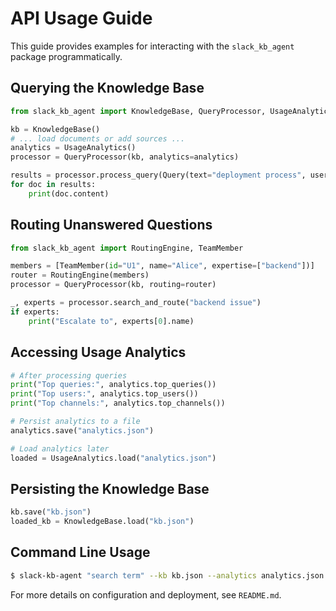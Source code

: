 # API Usage Guide

This guide provides examples for interacting with the `slack_kb_agent` package programmatically.

## Querying the Knowledge Base

```python
from slack_kb_agent import KnowledgeBase, QueryProcessor, UsageAnalytics, Query

kb = KnowledgeBase()
# ... load documents or add sources ...
analytics = UsageAnalytics()
processor = QueryProcessor(kb, analytics=analytics)

results = processor.process_query(Query(text="deployment process", user="U1"))
for doc in results:
    print(doc.content)
```

## Routing Unanswered Questions

```python
from slack_kb_agent import RoutingEngine, TeamMember

members = [TeamMember(id="U1", name="Alice", expertise=["backend"])]
router = RoutingEngine(members)
processor = QueryProcessor(kb, routing=router)

_, experts = processor.search_and_route("backend issue")
if experts:
    print("Escalate to", experts[0].name)
```

## Accessing Usage Analytics

```python
# After processing queries
print("Top queries:", analytics.top_queries())
print("Top users:", analytics.top_users())
print("Top channels:", analytics.top_channels())

# Persist analytics to a file
analytics.save("analytics.json")

# Load analytics later
loaded = UsageAnalytics.load("analytics.json")
```

## Persisting the Knowledge Base

```python
kb.save("kb.json")
loaded_kb = KnowledgeBase.load("kb.json")
```

## Command Line Usage

```bash
$ slack-kb-agent "search term" --kb kb.json --analytics analytics.json
```

For more details on configuration and deployment, see `README.md`.
